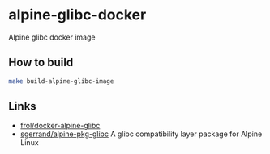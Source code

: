 # alpine-glibc-docker

Alpine glibc docker image

## How to build

```sh
make build-alpine-glibc-image
```

## Links

- [frol/docker-alpine-glibc](https://github.com/frol/docker-alpine-glibc)
- [sgerrand/alpine-pkg-glibc](https://github.com/sgerrand/alpine-pkg-glibc) A glibc compatibility layer package for Alpine Linux 
